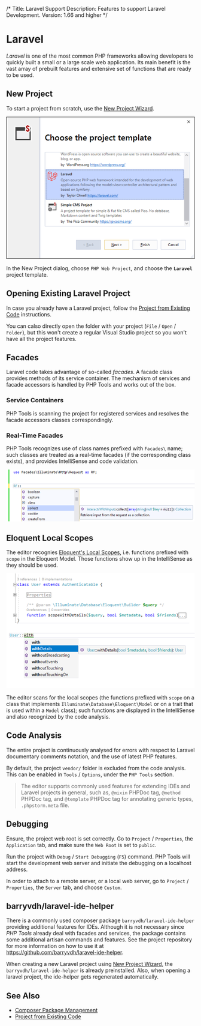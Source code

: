 /*
Title: Laravel Support
Description: Features to support Laravel Development.
Version: 1.66 and higher
*/

# Laravel

*Laravel* is one of the most common PHP frameworks allowing developers to quickly built a small or a large scale web application. Its main benefit is the vast array of prebuilt features and extensive set of functions that are ready to be used.

## New Project

To start a project from scratch, use the [New Project Wizard](new-project.md).

![](imgs/new-laravel-wizard.png)

In the New Project dialog, choose `PHP Web Project`, and choose the **`Laravel`** project template.

## Opening Existing Laravel Project

In case you already have a Laravel project, follow the [Project from Existing Code](from-existing-code.md) instructions.

You can calso directly open the folder with your project (`File` / `Open` / `Folder`), but this won't create a regular Visual Studio project so you won't have all the project features.

## Facades

Laravel code takes advantage of so-called *facades*. A facade class provides methods of its service container. The mechanism of services and facade accessors is handled by PHP Tools and works out of the box.

### Service Containers

PHP Tools is scanning the project for registered services and resolves the facade accessors classes correspondingly.

### Real-Time Facades

PHP Tools recognizes use of class names prefixed with `Facades\` name; such classes are treated as a real-time facades (if the corresponding class exists), and provides IntelliSense and code validation.

![laravel real-time facade in use](imgs/rt-facade-completion.png)

## Eloquent Local Scopes

The editor recognies [Eloquent's Local Scopes](https://laravel.com/docs/9.x/eloquent#local-scopes), i.e. functions prefixed with `scope` in the Eloquent Model. Those functions show up in the IntelliSense as they should be used.

![eloquent local scopes IntelliSense](imgs/vs-eloquent-local-scopes.png)

The editor scans for the local scopes (the functions prefixed with `scope` on a class that implements `Illuminate\Database\Eloquent\Model` or on a trait that is used within a `Model` class); such functions are displayed in the IntelliSense and also recognized by the code analysis.

## Code Analysis

The entire project is continuously analysed for errors with respect to Laravel documentary comments notation, and the use of latest PHP features.

By default, the project `vendor/` folder is excluded from the code analysis. This can be enabled in `Tools` / `Options`, under the `PHP Tools` section.

> The editor supports commonly used features for extending IDEs and Laravel projects in general, such as, `@mixin` PHPDoc tag, `@method` PHPDoc tag, and `@template` PHPDoc tag for annotating generic types, `.phpstorm.meta` file.

## Debugging

Ensure, the project web root is set correctly. Go to `Project` / `Properties`, the `Application` tab, and make sure the `Web Root` is set to `public`.

Run the project with `Debug` / `Start Debugging` (`F5`) command. PHP Tools will start the development web server and initiate the debugging on a localhost address.

In order to attach to a remote server, or a local web server, go to `Project` / `Properties`, the `Server` tab, and choose `Custom`.

## barryvdh/laravel-ide-helper

There is a commonly used composer package `barryvdh/laravel-ide-helper` providing additional features for IDEs. Although it is not necessary since *PHP Tools* already deal with facades and services, the package contains some additional artisan commands and features. See the project repository for more information on how to use it at https://github.com/barryvdh/laravel-ide-helper.

When creating a new Laravel project using [New Project Wizard](new-project.md), the `barryvdh/laravel-ide-helper` is already preinstalled. Also, when opening a laravel project, the ide-helper gets regenerated automatically.

## See Also

- [Composer Package Management](composer.md)
- [Project from Existing Code](from-existing-code.md)
